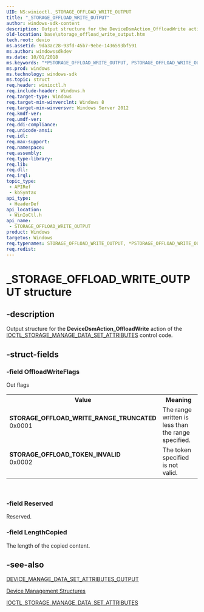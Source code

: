 ```yaml
---
UID: NS:winioctl._STORAGE_OFFLOAD_WRITE_OUTPUT
title: "_STORAGE_OFFLOAD_WRITE_OUTPUT"
author: windows-sdk-content
description: Output structure for the DeviceDsmAction_OffloadWrite action of the IOCTL_STORAGE_MANAGE_DATA_SET_ATTRIBUTES control code.
old-location: base\storage_offload_write_output.htm
tech.root: devio
ms.assetid: 9da3ac28-93fd-45b7-9ebe-1436593bf591
ms.author: windowssdkdev
ms.date: 10/01/2018
ms.keywords: "*PSTORAGE_OFFLOAD_WRITE_OUTPUT, PSTORAGE_OFFLOAD_WRITE_OUTPUT, PSTORAGE_OFFLOAD_WRITE_OUTPUT structure pointer, STORAGE_OFFLOAD_TOKEN_INVALID, STORAGE_OFFLOAD_WRITE_OUTPUT, STORAGE_OFFLOAD_WRITE_OUTPUT structure, STORAGE_OFFLOAD_WRITE_RANGE_TRUNCATED, _STORAGE_OFFLOAD_WRITE_OUTPUT, base.storage_offload_write_output, winioctl/PSTORAGE_OFFLOAD_WRITE_OUTPUT, winioctl/STORAGE_OFFLOAD_WRITE_OUTPUT"
ms.prod: windows
ms.technology: windows-sdk
ms.topic: struct
req.header: winioctl.h
req.include-header: Windows.h
req.target-type: Windows
req.target-min-winverclnt: Windows 8
req.target-min-winversvr: Windows Server 2012
req.kmdf-ver: 
req.umdf-ver: 
req.ddi-compliance: 
req.unicode-ansi: 
req.idl: 
req.max-support: 
req.namespace: 
req.assembly: 
req.type-library: 
req.lib: 
req.dll: 
req.irql: 
topic_type:
 - APIRef
 - kbSyntax
api_type:
 - HeaderDef
api_location:
 - WinIoCtl.h
api_name:
 - STORAGE_OFFLOAD_WRITE_OUTPUT
product: Windows
targetos: Windows
req.typenames: STORAGE_OFFLOAD_WRITE_OUTPUT, *PSTORAGE_OFFLOAD_WRITE_OUTPUT
req.redist: 
---
```


# _STORAGE_OFFLOAD_WRITE_OUTPUT structure


## -description


Output structure for the <b>DeviceDsmAction_OffloadWrite</b> action of the 
     <a href="https://msdn.microsoft.com/48e797ec-dad2-4a9e-9ccd-aaa65ece8da4">IOCTL_STORAGE_MANAGE_DATA_SET_ATTRIBUTES</a> 
     control code.


## -struct-fields




### -field OffloadWriteFlags

Out flags

<table>
<tr>
<th>Value</th>
<th>Meaning</th>
</tr>
<tr>
<td width="40%"><a id="STORAGE_OFFLOAD_WRITE_RANGE_TRUNCATED"></a><a id="storage_offload_write_range_truncated"></a><dl>
<dt><b>STORAGE_OFFLOAD_WRITE_RANGE_TRUNCATED</b></dt>
<dt>0x0001</dt>
</dl>
</td>
<td width="60%">
The range written is less than the range specified.

</td>
</tr>
<tr>
<td width="40%"><a id="STORAGE_OFFLOAD_TOKEN_INVALID"></a><a id="storage_offload_token_invalid"></a><dl>
<dt><b>STORAGE_OFFLOAD_TOKEN_INVALID</b></dt>
<dt>0x0002</dt>
</dl>
</td>
<td width="60%">
The token specified is not valid.

</td>
</tr>
</table>
 


### -field Reserved

Reserved.


### -field LengthCopied

The length of the copied content.


## -see-also




<a href="https://msdn.microsoft.com/a3f03509-8be9-4cb4-b942-f5ab358bd70e">DEVICE_MANAGE_DATA_SET_ATTRIBUTES_OUTPUT</a>



<a href="https://msdn.microsoft.com/85ebbdca-94a0-4467-8d15-ee3a850e1cd9">Device Management Structures</a>



<a href="https://msdn.microsoft.com/48e797ec-dad2-4a9e-9ccd-aaa65ece8da4">IOCTL_STORAGE_MANAGE_DATA_SET_ATTRIBUTES</a>
 

 

